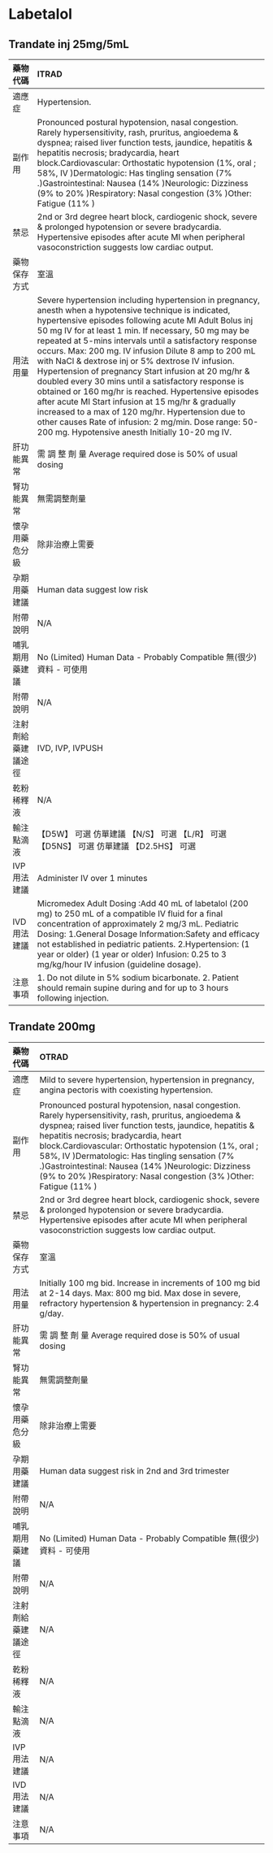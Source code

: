 # Labetalol

## Trandate inj 25mg/5mL

| 藥物代碼           | ITRAD                                                                                                                                                                                                                                                                                                                                                                                                                                                                                                                                                                                                                                                                                                                                                                                          |
|:-------------------|:-----------------------------------------------------------------------------------------------------------------------------------------------------------------------------------------------------------------------------------------------------------------------------------------------------------------------------------------------------------------------------------------------------------------------------------------------------------------------------------------------------------------------------------------------------------------------------------------------------------------------------------------------------------------------------------------------------------------------------------------------------------------------------------------------|
| 適應症             | Hypertension.                                                                                                                                                                                                                                                                                                                                                                                                                                                                                                                                                                                                                                                                                                                                                                                  |
| 副作用             | Pronounced postural hypotension, nasal congestion. Rarely hypersensitivity, rash, pruritus, angioedema & dyspnea; raised liver function tests, jaundice, hepatitis & hepatitis necrosis; bradycardia, heart block.Cardiovascular: Orthostatic hypotension (1%, oral ; 58%, IV )Dermatologic: Has tingling sensation (7% .)Gastrointestinal: Nausea (14% )Neurologic: Dizziness (9% to 20% )Respiratory: Nasal congestion (3% )Other: Fatigue (11% )                                                                                                                                                                                                                                                                                                                                            |
| 禁忌               | 2nd or 3rd degree heart block, cardiogenic shock, severe & prolonged hypotension or severe bradycardia. Hypertensive episodes after acute MI when peripheral vasoconstriction suggests low cardiac output.                                                                                                                                                                                                                                                                                                                                                                                                                                                                                                                                                                                     |
| 藥物保存方式       | 室溫                                                                                                                                                                                                                                                                                                                                                                                                                                                                                                                                                                                                                                                                                                                                                                                           |
| 用法用量           | Severe hypertension including hypertension in pregnancy, anesth when a hypotensive technique is indicated, hypertensive episodes following acute MI Adult Bolus inj 50 mg IV for at least 1 min. If necessary, 50 mg may be repeated at 5-mins intervals until a satisfactory response occurs. Max: 200 mg. IV infusion Dilute 8 amp to 200 mL with NaCl & dextrose inj or 5% dextrose IV infusion. Hypertension of pregnancy Start infusion at 20 mg/hr & doubled every 30 mins until a satisfactory response is obtained or 160 mg/hr is reached. Hypertensive episodes after acute MI Start infusion at 15 mg/hr & gradually increased to a max of 120 mg/hr. Hypertension due to other causes Rate of infusion: 2 mg/min. Dose range: 50-200 mg. Hypotensive anesth Initially 10-20 mg IV. |
| 肝功能異常         | 需 調 整 劑 量  Average required dose is 50% of usual dosing                                                                                                                                                                                                                                                                                                                                                                                                                                                                                                                                                                                                                                                                                                                                   |
| 腎功能異常         | 無需調整劑量                                                                                                                                                                                                                                                                                                                                                                                                                                                                                                                                                                                                                                                                                                                                                                                   |
| 懷孕用藥危分級     | 除非治療上需要                                                                                                                                                                                                                                                                                                                                                                                                                                                                                                                                                                                                                                                                                                                                                                                 |
| 孕期用藥建議       | Human data suggest low risk                                                                                                                                                                                                                                                                                                                                                                                                                                                                                                                                                                                                                                                                                                                                                                    |
| 附帶說明           | N/A                                                                                                                                                                                                                                                                                                                                                                                                                                                                                                                                                                                                                                                                                                                                                                                            |
| 哺乳期用藥建議     | No (Limited) Human Data - Probably Compatible 無(很少)資料 - 可使用                                                                                                                                                                                                                                                                                                                                                                                                                                                                                                                                                                                                                                                                                                                            |
| 附帶說明           | N/A                                                                                                                                                                                                                                                                                                                                                                                                                                                                                                                                                                                                                                                                                                                                                                                            |
| 注射劑給藥建議途徑 | IVD, IVP, IVPUSH                                                                                                                                                                                                                                                                                                                                                                                                                                                                                                                                                                                                                                                                                                                                                                               |
| 乾粉稀釋液         | N/A                                                                                                                                                                                                                                                                                                                                                                                                                                                                                                                                                                                                                                                                                                                                                                                            |
| 輸注點滴液         | 【D5W】 可選 仿單建議  【N/S】 可選  【L/R】 可選  【D5NS】 可選 仿單建議  【D2.5HS】 可選                                                                                                                                                                                                                                                                                                                                                                                                                                                                                                                                                                                                                                                                                                     |
| IVP 用法建議       | Administer IV over 1 minutes                                                                                                                                                                                                                                                                                                                                                                                                                                                                                                                                                                                                                                                                                                                                                                   |
| IVD 用法建議       | Micromedex Adult Dosing :Add 40 mL of labetalol (200 mg) to 250 mL of a compatible IV fluid for a final concentration of approximately 2 mg/3 mL. Pediatric Dosing: 1.General Dosage Information:Safety and efficacy not established in pediatric patients. 2.Hypertension: (1 year or older) (1 year or older) Infusion: 0.25 to 3 mg/kg/hour IV infusion (guideline dosage).                                                                                                                                                                                                                                                                                                                                                                                                                 |
| 注意事項           | 1. Do not dilute in 5% sodium bicarbonate. 2. Patient should remain supine during and for up to 3 hours following injection.                                                                                                                                                                                                                                                                                                                                                                                                                                                                                                                                                                                                                                                                   |

## Trandate 200mg

| 藥物代碼           | OTRAD                                                                                                                                                                                                                                                                                                                                                                                                                                               |
|:-------------------|:----------------------------------------------------------------------------------------------------------------------------------------------------------------------------------------------------------------------------------------------------------------------------------------------------------------------------------------------------------------------------------------------------------------------------------------------------|
| 適應症             | Mild to severe hypertension, hypertension in pregnancy, angina pectoris with coexisting hypertension.                                                                                                                                                                                                                                                                                                                                               |
| 副作用             | Pronounced postural hypotension, nasal congestion. Rarely hypersensitivity, rash, pruritus, angioedema & dyspnea; raised liver function tests, jaundice, hepatitis & hepatitis necrosis; bradycardia, heart block.Cardiovascular: Orthostatic hypotension (1%, oral ; 58%, IV )Dermatologic: Has tingling sensation (7% .)Gastrointestinal: Nausea (14% )Neurologic: Dizziness (9% to 20% )Respiratory: Nasal congestion (3% )Other: Fatigue (11% ) |
| 禁忌               | 2nd or 3rd degree heart block, cardiogenic shock, severe & prolonged hypotension or severe bradycardia. Hypertensive episodes after acute MI when peripheral vasoconstriction suggests low cardiac output.                                                                                                                                                                                                                                          |
| 藥物保存方式       | 室溫                                                                                                                                                                                                                                                                                                                                                                                                                                                |
| 用法用量           | Initially 100 mg bid. Increase in increments of 100 mg bid at 2-14 days. Max: 800 mg bid. Max dose in severe, refractory hypertension & hypertension in pregnancy: 2.4 g/day.                                                                                                                                                                                                                                                                       |
| 肝功能異常         | 需 調 整 劑 量  Average required dose is 50% of usual dosing                                                                                                                                                                                                                                                                                                                                                                                        |
| 腎功能異常         | 無需調整劑量                                                                                                                                                                                                                                                                                                                                                                                                                                        |
| 懷孕用藥危分級     | 除非治療上需要                                                                                                                                                                                                                                                                                                                                                                                                                                      |
| 孕期用藥建議       | Human data suggest risk in 2nd and 3rd trimester                                                                                                                                                                                                                                                                                                                                                                                                    |
| 附帶說明           | N/A                                                                                                                                                                                                                                                                                                                                                                                                                                                 |
| 哺乳期用藥建議     | No (Limited) Human Data - Probably Compatible 無(很少)資料 - 可使用                                                                                                                                                                                                                                                                                                                                                                                 |
| 附帶說明           | N/A                                                                                                                                                                                                                                                                                                                                                                                                                                                 |
| 注射劑給藥建議途徑 | N/A                                                                                                                                                                                                                                                                                                                                                                                                                                                 |
| 乾粉稀釋液         | N/A                                                                                                                                                                                                                                                                                                                                                                                                                                                 |
| 輸注點滴液         | N/A                                                                                                                                                                                                                                                                                                                                                                                                                                                 |
| IVP 用法建議       | N/A                                                                                                                                                                                                                                                                                                                                                                                                                                                 |
| IVD 用法建議       | N/A                                                                                                                                                                                                                                                                                                                                                                                                                                                 |
| 注意事項           | N/A                                                                                                                                                                                                                                                                                                                                                                                                                                                 |

